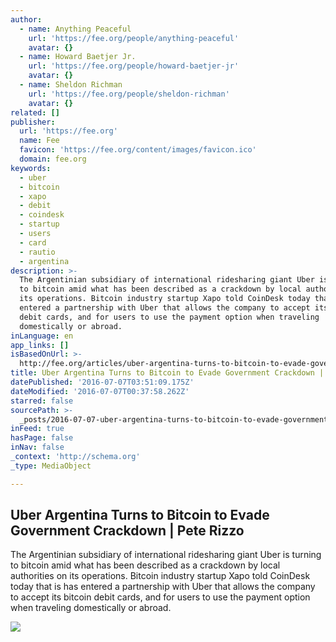 ```yaml
---
author:
  - name: Anything Peaceful
    url: 'https://fee.org/people/anything-peaceful'
    avatar: {}
  - name: Howard Baetjer Jr.
    url: 'https://fee.org/people/howard-baetjer-jr'
    avatar: {}
  - name: Sheldon Richman
    url: 'https://fee.org/people/sheldon-richman'
    avatar: {}
related: []
publisher:
  url: 'https://fee.org'
  name: Fee
  favicon: 'https://fee.org/content/images/favicon.ico'
  domain: fee.org
keywords:
  - uber
  - bitcoin
  - xapo
  - debit
  - coindesk
  - startup
  - users
  - card
  - rautio
  - argentina
description: >-
  The Argentinian subsidiary of international ridesharing giant Uber is turning
  to bitcoin amid what has been described as a crackdown by local authorities on
  its operations. Bitcoin industry startup Xapo told CoinDesk today that is has
  entered a partnership with Uber that allows the company to accept its bitcoin
  debit cards, and for users to use the payment option when traveling
  domestically or abroad.
inLanguage: en
app_links: []
isBasedOnUrl: >-
  http://fee.org/articles/uber-argentina-turns-to-bitcoin-to-evade-government-crackdown/
title: Uber Argentina Turns to Bitcoin to Evade Government Crackdown | Pete Rizzo
datePublished: '2016-07-07T03:51:09.175Z'
dateModified: '2016-07-07T00:37:58.262Z'
starred: false
sourcePath: >-
  _posts/2016-07-07-uber-argentina-turns-to-bitcoin-to-evade-government-crackdow.md
inFeed: true
hasPage: false
inNav: false
_context: 'http://schema.org'
_type: MediaObject

---
```

<article style=""><h1>Uber Argentina Turns to Bitcoin to Evade Government Crackdown | Pete Rizzo</h1><p>The Argentinian subsidiary of international ridesharing giant Uber is turning to bitcoin amid what has been described as a crackdown by local authorities on its operations. Bitcoin industry startup Xapo told CoinDesk today that is has entered a partnership with Uber that allows the company to accept its bitcoin debit cards, and for users to use the payment option when traveling domestically or abroad.</p><img src="https://fee.org/media/16628/fuera_uber.jpg?anchor=center&amp;mode=crop&amp;height=466&amp;widthratio=2.0171673819742489270386266094&amp;rnd=131122654040000000" /></article>